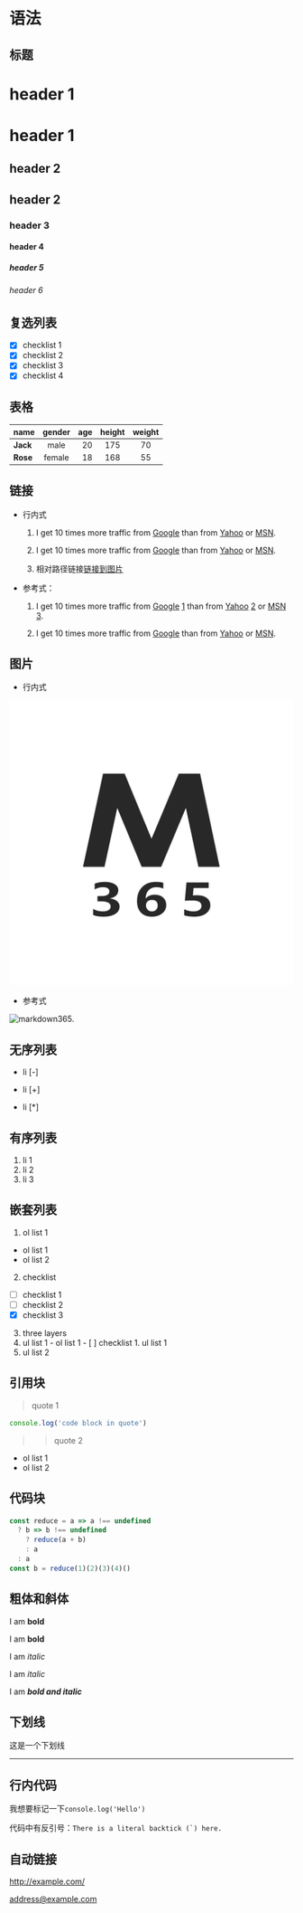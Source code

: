 # 语法

## 标题

# header 1
header 1
======
## header 2
header 2
-----
### header 3
#### header 4
##### header 5
###### header 6

## 复选列表
- [x] checklist 1
- [x] checklist 2
- [x] checklist 3
- [x] checklist 4

## 表格

| name | gender | age | height | weight |
| :--- | :---: | ---: | :---: | :---: |
| **Jack** | male | 20 | 175 | 70 |
| **Rose** | female | 18 | 168 | 55 |

## 链接

* 行内式
  1. I get 10 times more traffic from [Google](http://google.com/) than from [Yahoo](http://search.yahoo.com/) or [MSN](http://search.msn.com/).

  2. I get 10 times more traffic from [Google](http://google.com/ "Google") than from [Yahoo](http://search.yahoo.com/ "Yahoo Search") or [MSN](http://search.msn.com/ "MSN Search").

  3. 相对路径链接[链接到图片](./static/markdown365.png)

* 参考式：
  1. I get 10 times more traffic from [Google] [1] than from [Yahoo] [2] or [MSN] [3].

  2. I get 10 times more traffic from [Google][] than from [Yahoo][] or [MSN][].

  [1]: https://google.com/        "Google"
  [2]: https://search.yahoo.com/  "Yahoo Search"
  [3]: https://search.msn.com/    "MSN Search"
  [google]: https://www.google.com/    "Google"
  [yahoo]:  https://search.yahoo.com/  "Yahoo Search"
  [msn]:    https://search.msn.com/    "MSN Search"


## 图片

* 行内式

![markdown365](./static/markdown365.png)

* 参考式

![markdown365][1].

[1]: ./static/markdown365.png

## 无序列表

- li [-]
+ li [+]
* li [*]

## 有序列表

1. li 1
2. li 2
3. li 3

## 嵌套列表

1. ol list 1
  * ol list 1
  * ol list 2
2. checklist
  - [ ] checklist 1
  - [ ] checklist 2
  - [x] checklist 3
3. three layers
  1. ul list 1
    - ol list 1
    - [ ] checklist
    1. ul list 1
  2. ul list 2

## 引用块

> quote 1
```js
console.log('code block in quote')
```
>> quote 2
* ol list 1
* ol list 2

## 代码块

```js
const reduce = a => a !== undefined
  ? b => b !== undefined
    ? reduce(a + b)
    : a
  : a
const b = reduce(1)(2)(3)(4)()
```

## 粗体和斜体

I am **bold**

I am __bold__

I am *italic*

I am _italic_

I am ***bold and italic***

## 下划线

这是一个下划线
******

## 行内代码

我想要标记一下`console.log('Hello')`

代码中有反引号：``There is a literal backtick (`) here.``

## 自动链接

<http://example.com/>

<address@example.com>

